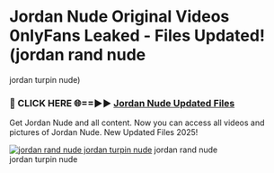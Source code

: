 # Jordan Nude Original Videos 0nlyFans Leaked - Files Updated! (jordan rand nude<br>
jordan turpin nude)

<h3>🔴 CLICK HERE 🌐==►► <a href="https://tinyurl.com/2p9ay9w9" rel="nofollow">Jordan Nude Updated Files</a></h3>

Get Jordan Nude and all content. Now you can access all videos and pictures of Jordan Nude. New Updated Files 2025!

[![jordan rand nude<br>
jordan turpin nude](https://i.imgur.com/KQgVmj3.gif)](https://tinyurl.com/2p9ay9w9)
jordan rand nude<br>
jordan turpin nude